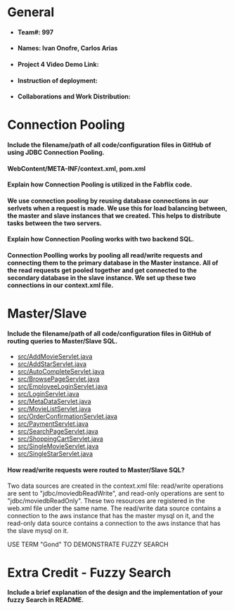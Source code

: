 # General
- #### Team#: 997

- #### Names: Ivan Onofre, Carlos Arias

- #### Project 4 Video Demo Link:

- #### Instruction of deployment:

- #### Collaborations and Work Distribution:


# Connection Pooling
  #### Include the filename/path of all code/configuration files in GitHub of using JDBC Connection Pooling.
  #### WebContent/META-INF/context.xml, pom.xml
  #### Explain how Connection Pooling is utilized in the Fabflix code.
  #### We use connection pooling by reusing database connections in our serlvets when a request is made. We use this for load balancing between, the master and slave instances that we created. This helps to distribute tasks between the two servers.
  #### Explain how Connection Pooling works with two backend SQL.
  #### Connection Poolling works by pooling all read/write requests and connecting them to the primary database in the Master instance. All of the read requests get pooled together and get connected to the secondary database in the slave instance. We set up these two connections in our context.xml file.
    

# Master/Slave
#### Include the filename/path of all code/configuration files in GitHub of routing queries to Master/Slave SQL.
  - [src/AddMovieServlet.java](src/AddMovieServlet.java)
  - [src/AddStarServlet.java](src/AddStarServlet.java)
  - [src/AutoCompleteServlet.java](src/AutoCompleteServlet.java)
  - [src/BrowsePageServlet.java](src/BrowsePageServlet.java)
  - [src/EmployeeLoginServlet.java](src/EmployeeLoginServlet.java)
  - [src/LoginServlet.java](src/LoginServlet.java)
  - [src/MetaDataServlet.java](src/MetaDataServlet.java)
  - [src/MovieListServlet.java](src/MovieListServlet.java)
  - [src/OrderConfirmationServlet.java](src/OrderConfirmationServlet.java)
  - [src/PaymentServlet.java](src/PaymentServlet.java)
  - [src/SearchPageServlet.java](src/SearchPageServlet.java)
  - [src/ShoppingCartServlet.java](src/ShoppingCartServlet.java)
  - [src/SingleMovieServlet.java](src/SingleMovieServlet.java)
  - [src/SingleStarServlet.java](src/SingleStarServlet.java)

#### How read/write requests were routed to Master/Slave SQL?
Two data sources are created in the context.xml file: read/write operations are sent to "jdbc/moviedbReadWrite", and 
read-only operations are sent to "jdbc/moviedbReadOnly". These two resources are registered in the web.xml file under 
the same name. The read/write data source contains a connection to the aws instance that has the master mysql on it, and 
the read-only data source contains a connection to the aws instance that has the slave mysql on it.

USE TERM "Gond" TO DEMONSTRATE FUZZY SEARCH

# Extra Credit - Fuzzy Search
####  Include a brief explanation of the design and the implementation of your fuzzy Search in README.
